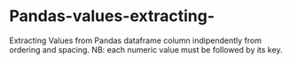 # Pandas-values-extracting-
Extracting Values from Pandas dataframe column indipendently from ordering and spacing.
NB: each numeric value must be followed by its key.
